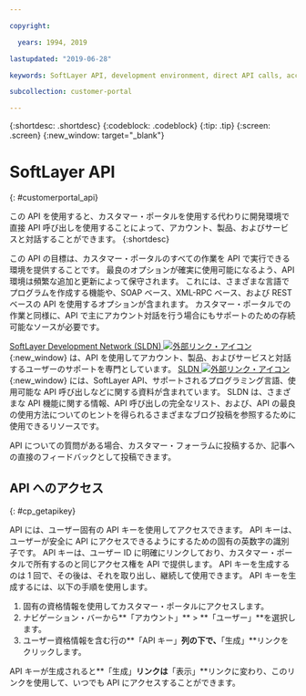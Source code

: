 ```yaml
---

copyright:

  years: 1994, 2019

lastupdated: "2019-06-28"

keywords: SoftLayer API, development environment, direct API calls, access API, 

subcollection: customer-portal

---
```


{:shortdesc: .shortdesc}
{:codeblock: .codeblock}
{:tip: .tip}
{:screen: .screen}
{:new_window: target="_blank"}


# SoftLayer API
{: #customerportal_api}

この API を使用すると、カスタマー・ポータルを使用する代わりに開発環境で直接 API 呼び出しを使用することによって、アカウント、製品、およびサービスと対話することができます。
{:shortdesc}

この API の目標は、カスタマー・ポータルのすべての作業を API で実行できる環境を提供することです。 最良のオプションが確実に使用可能になるよう、API 環境は頻繁な追加と更新によって保守されます。 これには、さまざまな言語でプログラムを作成する機能や、SOAP ベース、XML-RPC ベース、および REST ベースの API を使用するオプションが含まれます。 カスタマー・ポータルでの作業と同様に、API で主にアカウント対話を行う場合にもサポートのための存続可能なソースが必要です。

[SoftLayer Development Network (SLDN) ![外部リンク・アイコン](../icons/launch-glyph.svg)](http://sldn.softlayer.com/){:new_window} は、API を使用してアカウント、製品、およびサービスと対話するユーザーのサポートを専門としています。 [SLDN ![外部リンク・アイコン](../icons/launch-glyph.svg)](http://sldn.softlayer.com/){:new_window} には、SoftLayer API、サポートされるプログラミング言語、使用可能な API 呼び出しなどに関する資料が含まれています。 SLDN は、さまざまな API 機能に関する情報、API 呼び出しの完全なリスト、および、API の最良の使用方法についてのヒントを得られるさまざまなブログ投稿を参照するために使用できるリソースです。

API についての質問がある場合、カスタマー・フォーラムに投稿するか、記事への直接のフィードバックとして投稿できます。

## API へのアクセス 
{: #cp_getapikey}

API には、ユーザー固有の API キーを使用してアクセスできます。 API キーは、ユーザーが安全に API にアクセスできるようにするための固有の英数字の識別子です。 API キーは、ユーザー ID に明確にリンクしており、カスタマー・ポータルで所有するのと同じアクセス権を API で提供します。 API キーを生成するのは 1 回で、その後は、それを取り出し、継続して使用できます。 API キーを生成するには、以下の手順を使用します。

1. 固有の資格情報を使用してカスタマー・ポータルにアクセスします。
2. ナビゲーション・バーから**「アカウント」** > **「ユーザー」**を選択します。
3. ユーザー資格情報を含む行の**「API キー」**列の下で、**「生成」**リンクをクリックします。

API キーが生成されると**「生成」**リンクは**「表示」**リンクに変わり、このリンクを使用して、いつでも API にアクセスすることができます。
